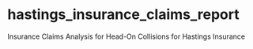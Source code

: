 # hastings_insurance_claims_report
Insurance Claims Analysis for Head-On Collisions for Hastings Insurance
